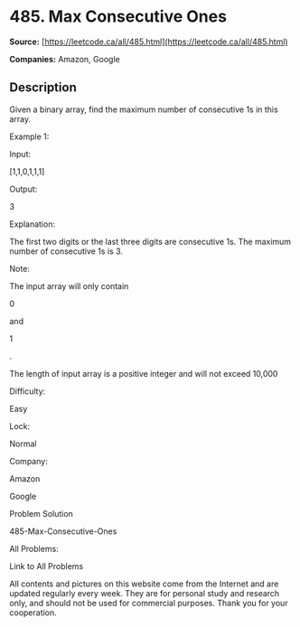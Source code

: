 # 485. Max Consecutive Ones

**Source:** [https://leetcode.ca/all/485.html](https://leetcode.ca/all/485.html)

**Companies:** Amazon, Google

## Description

Given a binary array, find the maximum number of consecutive 1s in this array.

Example 1:

Input:

[1,1,0,1,1,1]

Output:

3

Explanation:

The first two digits or the last three digits are consecutive 1s.
    The maximum number of consecutive 1s is 3.

Note:

The input array will only contain

0

and

1

.

The length of input array is a positive integer and will not exceed 10,000

Difficulty:

Easy

Lock:

Normal

Company:

Amazon

Google

Problem Solution

485-Max-Consecutive-Ones

All Problems:

Link to All Problems

All contents and pictures on this website come from the Internet and are updated regularly every week. They are for personal study and research only, and should not be used for commercial purposes. Thank you for your cooperation.

